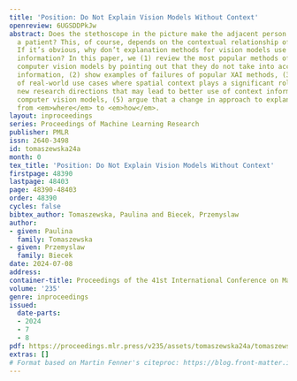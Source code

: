```yaml
---
title: 'Position: Do Not Explain Vision Models Without Context'
openreview: 6UGSDDPkJw
abstract: Does the stethoscope in the picture make the adjacent person a doctor or
  a patient? This, of course, depends on the contextual relationship of the two objects.
  If it’s obvious, why don’t explanation methods for vision models use contextual
  information? In this paper, we (1) review the most popular methods of explaining
  computer vision models by pointing out that they do not take into account context
  information, (2) show examples of failures of popular XAI methods, (3) provide examples
  of real-world use cases where spatial context plays a significant role, (4) propose
  new research directions that may lead to better use of context information in explaining
  computer vision models, (5) argue that a change in approach to explanations is needed
  from <em>where</em> to <em>how</em>.
layout: inproceedings
series: Proceedings of Machine Learning Research
publisher: PMLR
issn: 2640-3498
id: tomaszewska24a
month: 0
tex_title: 'Position: Do Not Explain Vision Models Without Context'
firstpage: 48390
lastpage: 48403
page: 48390-48403
order: 48390
cycles: false
bibtex_author: Tomaszewska, Paulina and Biecek, Przemyslaw
author:
- given: Paulina
  family: Tomaszewska
- given: Przemyslaw
  family: Biecek
date: 2024-07-08
address:
container-title: Proceedings of the 41st International Conference on Machine Learning
volume: '235'
genre: inproceedings
issued:
  date-parts:
  - 2024
  - 7
  - 8
pdf: https://proceedings.mlr.press/v235/assets/tomaszewska24a/tomaszewska24a.pdf
extras: []
# Format based on Martin Fenner's citeproc: https://blog.front-matter.io/posts/citeproc-yaml-for-bibliographies/
---
```

